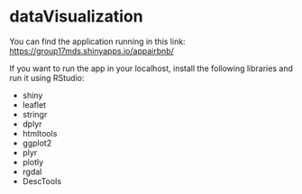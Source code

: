 # dataVisualization

You can find the application running in this link: https://group17mds.shinyapps.io/appairbnb/

If you want to run the app in your localhost, install the following libraries and run it using RStudio:

- shiny
- leaflet
- stringr
- dplyr
- htmltools
- ggplot2
- plyr
- plotly
- rgdal
- DescTools
